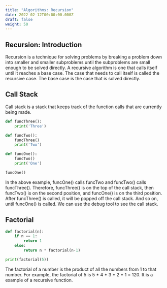 ```yaml
---
title: "Algorithms: Recursion"
date: 2022-02-12T00:00:00.000Z
draft: false
weight: 50
---
```


## Recursion: Introduction

Recursion is a technique for solving problems by breaking a problem down into smaller and smaller subproblems until the subproblems are small enough to be solved directly. A recursive algorithm is one that calls itself until it reaches a base case. The case that needs to call itself is called the recursive case. The base case is the case that is solved directly.

## Call Stack

Call stack is a stack that keeps track of the function calls that are currently being made.

```python
def funcThree():
    print('Three')

def funcTwo():
    funcThree()
    print('Two')

def funcOne():
    funcTwo()
    print('One')

funcOne()
```

In the above example, funcOne() calls funcTwo and funcTwo() calls funcThree(). Therefore, funcThree() is on the top of the call stack, then funcTwo() is on the second position, and funcOne() is on the third position. After funcThree() is called, it will be popped off the call stack. And so on, until funcOne() is called. We can use the debug tool to see the call stack.

## Factorial

```python
def factorial(n):
    if n == 1:
        return 1
    else:
        return n * factorial(n-1)

print(factorial(5))
```

The factorial of a number is the product of all the numbers from 1 to that number. For example, the factorial of 5 is 5 * 4 * 3 * 2 * 1 = 120. It is a example of a recursive function.
